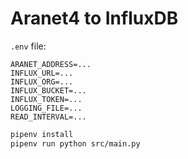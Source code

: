 # Aranet4 to InfluxDB

`.env` file:
```
ARANET_ADDRESS=...
INFLUX_URL=...
INFLUX_ORG=...
INFLUX_BUCKET=...
INFLUX_TOKEN=...
LOGGING_FILE=...
READ_INTERVAL=...
```

```bash
pipenv install
pipenv run python src/main.py
```